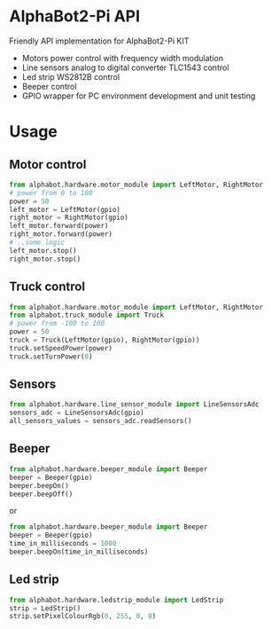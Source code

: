 # AlphaBot2-Pi API

Friendly API implementation for AlphaBot2-Pi KIT  

* Motors power control with frequency width modulation
* Line sensors analog to digital converter TLC1543 control
* Led strip WS2812B control
* Beeper control
* GPIO wrapper for PC environment development and unit testing

# Usage

## Motor control
```python
from alphabot.hardware.motor_module import LeftMotor, RightMotor
# power from 0 to 100
power = 50
left_motor = LeftMotor(gpio)
right_motor = RightMotor(gpio)
left_motor.forward(power)
right_motor.forward(power)
# ..some logic
left_motor.stop()
right_motor.stop()
```
## Truck control
```python
from alphabot.hardware.motor_module import LeftMotor, RightMotor
from alphabot.truck_module import Truck
# power from -100 to 100
power = 50
truck = Truck(LeftMotor(gpio), RightMotor(gpio))
truck.setSpeedPower(power)
truck.setTurnPower(0)
```
## Sensors 

```python
from alphabot.hardware.line_sensor_module import LineSensorsAdc
sensors_adc = LineSensorsAdc(gpio)
all_sensors_values = sensors_adc.readSensors()
```

## Beeper 

```python
from alphabot.hardware.beeper_module import Beeper
beeper = Beeper(gpio)
beeper.beepOn()
beeper.beepOff()
```
or
```python
from alphabot.hardware.beeper_module import Beeper
beeper = Beeper(gpio)
time_in_milliseconds = 1000
beeper.beepOn(time_in_milliseconds)
```

## Led strip

```python
from alphabot.hardware.ledstrip_module import LedStrip
strip = LedStrip()
strip.setPixelColourRgb(0, 255, 0, 0)
```
